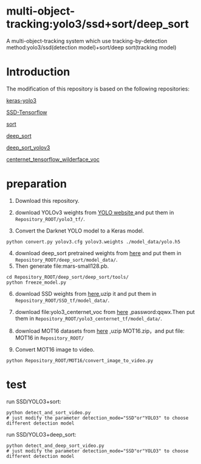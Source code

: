 

# multi-object-tracking:yolo3/ssd+sort/deep_sort

A multi-object-tracking system which use tracking-by-detection method:yolo3/ssd(detection model)+sort/deep sort(tracking model)

# Introduction

The modification of this repository is based on the following repositories:

[keras-yolo3](https://github.com/qqwweee/keras-yolo3)

[SSD-Tensorflow](https://github.com/balancap/SSD-Tensorflow)

[sort](https://github.com/abewley/sort)

[deep_sort](https://github.com/nwojke/deep_sort)

[deep_sort_yolov3](https://github.com/zgcr/deep_sort_yolov3)

[centernet_tensorflow_wilderface_voc](https://github.com/xggIoU/centernet_tensorflow_wilderface_voc)

# preparation

1. Download this repository.
2. download YOLOv3 weights from [YOLO website ](https://pjreddie.com/media/files/yolov3.weights)and put them in `Repository_ROOT/yolo3_tf/`.

3. Convert the Darknet YOLO model to a Keras model.

```
python convert.py yolov3.cfg yolov3.weights ./model_data/yolo.h5
```
4. download deep_sort pretrained weights from [here](https://drive.google.com/open?id=18fKzfqnqhqW3s9zwsCbnVJ5XF2JFeqMp) and put them in  `Repository_ROOT/deep_sort/model_data/`.
5. Then generate file:mars-small128.pb.
```
cd Repository_ROOT/deep_sort/deep_sort/tools/
python freeze_model.py
```
6. download SSD weights from [here](https://drive.google.com/file/d/0B0qPCUZ-3YwWUXh4UHJrd1RDM3c/view),uzip it and put them in `Repository_ROOT/SSD_tf/model_data/`.
7. download file:yolo3_centernet_voc from [here](https://pan.baidu.com/s/1VrHv5U1wF1UP_r7JICbeZA#list/path=%2F) ,password:qqwx.Then  put them in  `Repository_ROOT/yolo3_centernet_tf/model_data/`.
8. download MOT16 datasets from [here](https://motchallenge.net/data/MOT16.zip) ,uzip MOT16.zip，and put file: MOT16 in `Repository_ROOT/`

8. Convert MOT16 image to video.

```
python Repository_ROOT/MOT16/convert_image_to_video.py
```

# test

run SSD/YOLO3+sort:

```
python detect_and_sort_video.py
# just modify the parameter detection_mode="SSD"or"YOLO3" to choose different detection model
```

run SSD/YOLO3+deep_sort:

```
python detect_and_deep_sort_video.py
# just modify the parameter detection_mode="SSD"or"YOLO3" to choose different detection model
```

